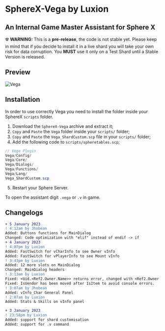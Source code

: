 # SphereX-Vega by Luxion
## An Internal Game Master Assistant for Sphere X
:radioactive: **WARNING:** This is a **pre-release**, the code is not stable yet. Please keep in mind that if you decide to install it in a live shard you will take your own risk for data corruption. You **MUST** use it only on a Test Shard until a Stable Version is released.

## Preview
![Vega](https://i.gyazo.com/567c88b30146eb16e2551ad8dea8e47e.png)

## Installation
In order to use correctly Vega you need to install the folder inside your SphereX `scripts` folder.

1. Download the `SphereX-Vega` archive and extract it;
2. `Copy` and `Paste` the `Vega` folder inside your `scripts/` folder;
3. `Copy` and `Paste` the `Vega_ShardCustom.scp` file in your `scripts/` folder;
4. Add the following code to `scripts/spheretables.scp`;
```csharp
// Vega Plugin
Vega/Config/
Vega/Core/
Vega/Dialogs/
Vega/Functions/
Vega/Lang/
Vega_ShardCustom.scp
```
5. Restart your Sphere Server.

To open the assistant digit `.vega` or `.v` in game.

## Changelogs

```diff
+ 5 January 2023
! 4:12am by Jhobean
Added: Buttons functions for MainDialog
Changed: Code optimization with "elif" instead of endif -> if
+ 4 January 2023
! 4:07pm by Luxion
Added: FastSwitch for vCharInfo to see Owner vInfo
Added: FastSwitch for vPlayerInfo to see Mount vInfo
! 3:43pm by Luxion
Added: 12 more slots on MainDialog
Changed: MainDialog headers
! 3:13am by Luxion
Fixed: <Uid.<Ref2.Owner.Name>> returns error, changed with <Ref2.Owner.Name>, Ref2 is already the right pointer.
Fixed: IsVendor has been moved after IsItem to avoid console errors.
! 3:07am by Jhobean
Added: vInfo_Char General Panel
! 2:07am by Luxion
Added: Stats & Skills on vInfo panel

+ 3 January 2023
! 23:58pm by Luxion
Added: support for shard customisation
Added: support for .v command
```
